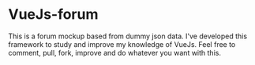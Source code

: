 # VueJs-forum
This is a forum mockup based from dummy json data. 
I've developed this framework to study and improve my knowledge of VueJs.
Feel free to comment, pull, fork, improve and do whatever you want with this.

